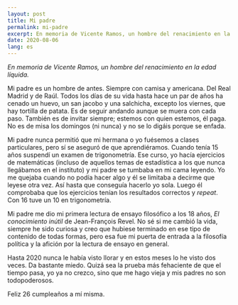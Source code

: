 ```yaml
---
layout: post
title: Mi padre
permalink: mi-padre
excerpt: En memoria de Vicente Ramos, un hombre del renacimiento en la edad líquida.
date: 2020-08-06
lang: es
--- 
```

*En memoria de Vicente Ramos, un hombre del renacimiento en la edad líquida.*

Mi padre es un hombre de antes. Siempre con camisa y americana. Del Real Madrid y de Raúl. Todos los días de su vida hasta hace un par de años ha cenado un huevo, un san jacobo y una salchicha, excepto los viernes, que hay tortilla de patata. Es de seguir andando aunque se muera con cada paso. También es de invitar siempre; estemos con quien estemos, él paga. No es de misa los domingos (ni nunca) y no se lo digáis porque se enfada.

Mi padre nunca permitió que mi hermana o yo fuésemos a clases particulares, pero sí se aseguró de que aprendiéramos. Cuando tenía 15 años suspendí un examen de trigonometría. Ese curso, yo hacía ejercicios de matemáticas (incluso de aquellos temas de estadística a los que nunca llegábamos en el instituto) y mi padre se tumbaba en mi cama leyendo. Yo me quejaba cuando no podía hacer algo y él se limitaba a decirme que leyese otra vez. Así hasta que conseguía hacerlo yo sola. Luego él comprobaba que los ejercicios tenían los resultados correctos y *repeat*. Con 16 tuve un 10 en trigonometría.

Mi padre me dio mi primera lectura de ensayo filosófico a los 18 años, *El conocimiento inútil* de Jean-François Revel. No sé si me cambió la vida, siempre he sido curiosa y creo que hubiese terminado en ese tipo de contenido de todas formas, pero esa fue mi puerta de entrada a la filosofía política y la afición por la lectura de ensayo en general.

Hasta 2020 nunca le había visto llorar y en estos meses lo he visto dos veces. Da bastante miedo. Quizá sea la prueba más fehaciente de que el tiempo pasa, yo ya no crezco, sino que me hago vieja y mis padres no son todopoderosos.

Feliz 26 cumpleaños a mí misma.
